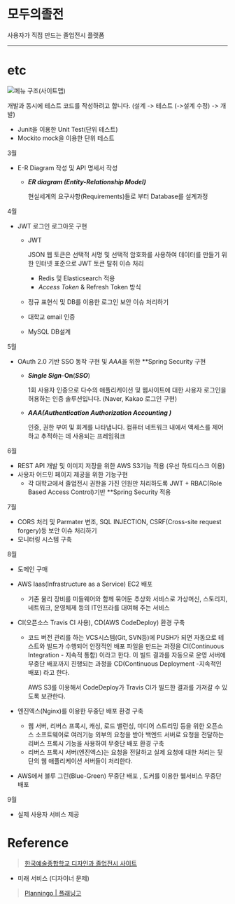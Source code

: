 # 모두의졸전
사용자가 직접 만드는 졸업전시 플랫폼
- - -
# etc

![메뉴 구조(사이트맵)](https://user-images.githubusercontent.com/110734817/223634922-7e4ed6c2-5fe5-40a8-bb8a-841ff7d71696.png)

개발과 동시에 테스트 코드를 작성하려고 합니다. (설계 -> 테스트 (->설계 수정) -> 개발)

- Junit을 이용한 Unit Test(단위 테스트)
- Mockito mock을 이용한 단위 테스트

3월

- E-R Diagram 작성 및 API 명세서 작성
    - ***ER diagram (Entity-Relationship Model)***
        
        현실세계의 요구사항(Requirements)들로 부터 Database를 설계과정

4월

- JWT 로그인 로그아웃 구현
    - JWT
        
        JSON 웹 토큰은 선택적 서명 및 선택적 암호화를 사용하여 데이터를 만들기 위한 인터넷 표준으로 JWT 토큰 탈취 이슈 처리
        
        - Redis 및 Elasticsearch 적용
        - *Access Token* & Refresh Token 방식
    - 정규 표현식 및 DB를 이용한 로그인 보안 이슈 처리하기
    - 대학교 email 인증
    - MySQL DB설계
    
5월

- OAuth 2.0 기반 SSO 동작 구현 및 *AAA*을 위한 **Spring Security 구현
    - ***Single Sign***-**On**(***SSO***)
        
        1회 사용자 인증으로 다수의 애플리케이션 및 웹사이트에 대한 사용자 로그인을 허용하는 인증 솔루션입니다. (Naver, Kakao 로그인 구현)
        
    - ***AAA(Authentication Authorization Accounting )***
        
        인증, 권한 부여 및 회계를 나타냅니다. 컴퓨터 네트워크 내에서 액세스를 제어하고 추적하는 데 사용되는 프레임워크
        
    
6월

- REST API 개발 및 이미지 저장을 위한 AWS S3기능 적용 (우선 하드디스크 이용)
- 사용자 어드민 페이지 제공을 위한 기능구현
    - 각 대학교에서 졸업전시 권한을 가진 인원만 처리하도록  JWT + RBAC(Role Based Access Control)기반 **Spring Security 적용

7월 

- CORS 처리 및 Parmater 변조, SQL INJECTION, CSRF(Cross-site request forgery)등 보안 이슈 처리하기
- 모니터링 시스템 구축

8월

- 도메인 구매
- AWS Iaas(Infrastructure as a Service) EC2 배포
    - 기존 물리 장비를 미들웨어와 함께 묶어둔 추상화 서비스로 가상머신, 스토리지, 네트워크, 운영체제 등의 IT인프라를 대여해 주는 서비스
- CI(오픈소스 Travis CI 사용), CD(AWS CodeDeploy) 환경 구축
    - 코드 버전 관리를 하는 VCS시스템(Git, SVN등)에 PUSH가 되면 자동으로 테스트와 빌드가 수행되어 안정적인 배포 파일을 만드는 과정을 CI(Continuous Integration - 지속적 통함) 이라고 한다. 이 빌드 결과를 자동으로 운영 서버에 무중단 배포까지 진행되는 과정을 CD(Continuous Deployment -지속적인 배포) 라고 한다.
        
        AWS S3를 이용해서 CodeDeploy가 Travis CI가 빌드한 결과를 가져갈 수 있도록 보관한다.
        
- 엔진엑스(Nginx)를 이용한 무중단 배포 환경 구축
    - 웹 서버, 리버스 프록시, 캐싱, 로드 밸런싱, 미디어 스트리밍 등을 위한 오픈소스 소프트웨어로 여러기능 외부의 요청을 받아 백엔드 서버로 요청을 전달하는 리버스 프록시 기능을 사용하여 무중단 배포 환경 구축
    - 리버스 프록시 서버(엔진엑스)는 요청을 전달하고 실제 요청에 대한 처리는 뒷단의 웹 애플리케이션 서버들이 처리한다.
- AWS에서 블루 그린(Blue-Green) 무중단 배포 , 도커를 이용한 웹서비스 무중단 배포


9월
- 실제 사용자 서비스 제공


# Reference
>[한국예술종합학교 디자인과 졸업전시 사이트](http://www.kartsdesign.net/)
- 미래 서비스 (디자이너 문제)
>[Planningo | 플래닝고](https://www.planningo.io/)
